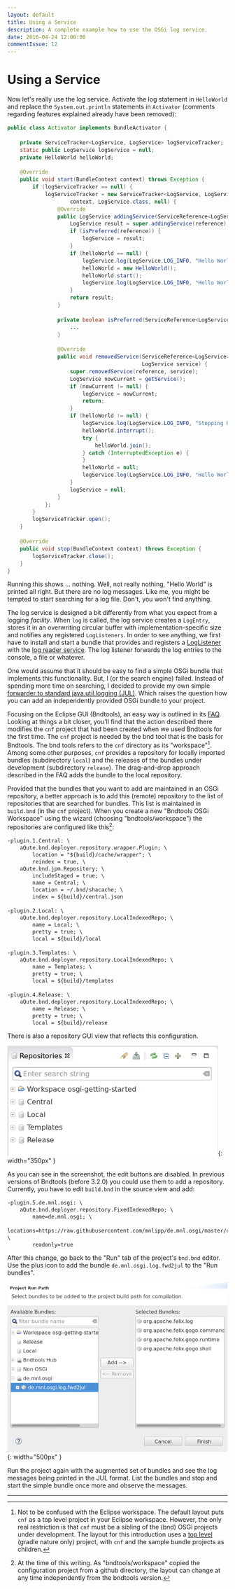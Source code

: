 ```yaml
---
layout: default
title: Using a Service
description: A complete example how to use the OSGi log service.
date: 2016-04-24 12:00:00
commentIssue: 12
---
```


# Using a Service

Now let's really use the log service. Activate the log statement in `HelloWorld` and replace the `System.out.println` statements in `Activator` (comments regarding features explained already have been removed):

```java
public class Activator implements BundleActivator {

    private ServiceTracker<LogService, LogService> logServiceTracker;
    static public LogService logService = null;
    private HelloWorld helloWorld;

    @Override
    public void start(BundleContext context) throws Exception {
        if (logServiceTracker == null) {
            logServiceTracker = new ServiceTracker<LogService, LogService>(
                    context, LogService.class, null) {
                @Override
                public LogService addingService(ServiceReference<LogService> reference) {
                    LogService result = super.addingService(reference);
                    if (isPreferred(reference)) {
                        logService = result;
                    }
                    if (helloWorld == null) {
                        logService.log(LogService.LOG_INFO, "Hello World starting.");
                        helloWorld = new HelloWorld();
                        helloWorld.start();
                        logService.log(LogService.LOG_INFO, "Hello World started.");
                    }
                    return result;
                }

                private boolean isPreferred(ServiceReference<LogService> candidate) {
                    ...
                }
                
                @Override
                public void removedService(ServiceReference<LogService> reference,
                                           LogService service) {
                    super.removedService(reference, service);
                    LogService nowCurrent = getService();
                    if (nowCurrent != null) {
                        logService = nowCurrent;
                        return;
                    }
                    if (helloWorld != null) {
                        logService.log(LogService.LOG_INFO, "Stopping Hello World.");
                        helloWorld.interrupt();
                        try {
                            helloWorld.join();
                        } catch (InterruptedException e) {
                        }
                        helloWorld = null;
                        logService.log(LogService.LOG_INFO, "Hello World stopped.");
                    }
                    logService = null;
                }
            };
        }
        logServiceTracker.open();
    }

    @Override
    public void stop(BundleContext context) throws Exception {
        logServiceTracker.close();
    }
}
```

Running this shows ... nothing. Well, not really nothing, "Hello World" is printed all right. But there are no log messages. Like me, you might be tempted to start searching for a log file. Don't, you won't find anything.

The log service is designed a bit differently from what you expect from a logging *facility*. When `log` is called, the log service creates a `LogEntry`, stores it in an overwriting circular buffer with implementation-specific size and notifies any registered `LogListeners`. In order to see anything, we first have to install and start a bundle that provides and registers a 
[LogListener](https://osgi.org/javadoc/r6/cmpn/index.html?org/osgi/service/log/LogListener.html) with the [log reader service](https://osgi.org/javadoc/r6/cmpn/index.html?org/osgi/service/log/LogListener.html). The log listener forwards the log entries to the console, a file or whatever.

One would assume that it should be easy to find a simple OSGi bundle that implements this functionality. But, I (or the search engine) failed. Instead of spending more time on searching, I decided to provide my own simple [forwarder to standard java.util.logging (JUL)](https://github.com/mnlipp/de.mnl.osgi#logging-bridges). Which raises the question how you can add an independently provided OSGi bundle to your project.

Focusing on the Eclipse GUI (Bndtools), an easy way is outlined in its [FAQ](https://bndtools.org/faq.html). Looking at things a bit closer, you'll find that the action described there modifies the `cnf` project that had been created when we used Bndtools for the first time. The `cnf` project is needed by the bnd tool that is the basis for Bndtools. The bnd tools refers to the `cnf` directory as its "workspace"[^ws]. Among some other purposes, `cnf` provides a repository for locally imported bundles (subdirectory `local`) and the releases of the bundles under development (subdirectory `release`). The drag-and-drop approach described in the FAQ adds the bundle to the local repository.

[^ws]: Not to be confused with the Eclipse workspace. The default layout puts `cnf` as a top level project in your Eclipse workspace. However, the only real restriction is that `cnf` must be a sibling of the (bnd) OSGi projects under development. The layout for this introduction uses a [top level](https://github.com/mnlipp/osgi-getting-started) (gradle nature only) project, with `cnf` and the sample bundle projects as children. 

Provided that the bundles that you want to add are maintained in an OSGi repository<a name="add-repo"></a>, a better approach is to add this (remote) repository to the list of repositories that are searched for bundles. This list is maintained in `build.bnd` (in the `cnf` project). When you create a new "Bndtools OSGi Workspace" using the wizard (choosing "bndtools/workspace") the repositories are configured like this[^bwt]:

[^bwt]: At the time of this writing. As "bndtools/workspace" copied the configuration project from a github directory, the layout can change at any time independently from the bndtools version.

```properties
-plugin.1.Central: \
	aQute.bnd.deployer.repository.wrapper.Plugin; \
		location = "${build}/cache/wrapper"; \
		reindex = true, \
	aQute.bnd.jpm.Repository; \
		includeStaged = true; \
		name = Central; \
		location = ~/.bnd/shacache; \
		index = ${build}/central.json

-plugin.2.Local: \
	aQute.bnd.deployer.repository.LocalIndexedRepo; \
		name = Local; \
		pretty = true; \
		local = ${build}/local

-plugin.3.Templates: \
	aQute.bnd.deployer.repository.LocalIndexedRepo; \
		name = Templates; \
		pretty = true; \
		local = ${build}/templates

-plugin.4.Release: \
	aQute.bnd.deployer.repository.LocalIndexedRepo; \
		name = Release; \
		pretty = true; \
		local = ${build}/release
```

There is also a repository GUI view that reflects this configuration.

![Adding a repository](images/Repository-view.png){: width="350px" }

As you can see in the screenshot, the edit buttons are disabled. In previous versions of Bndtools (before 3.2.0) you could use them to add a repository. Currently, you have to edit `build.bnd` in the source view and add:

```properties
-plugin.5.de.mnl.osgi: \
	aQute.bnd.deployer.repository.FixedIndexedRepo; \
		name=de.mnl.osgi; \
		locations=https://raw.githubusercontent.com/mnlipp/de.mnl.osgi/master/cnf/release/index.xml; \
		readonly=true
```

After this change, go back to the "Run" tab of the project's `bnd.bnd` editor. Use the plus icon to add the bundle `de.mnl.osgi.log.fwd2jul` to the "Run bundles".

![Adding the fwd2jul bundle](images/Adding-fwd2jul.png){: width="500px" }

Run the project again with the augmented set of bundles and see the log messages being printed in the JUL format. List the bundles and stop and start the simple bundle once more and observe the messages.

---

